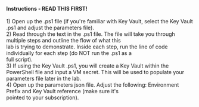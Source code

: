 <b>Instructions - READ THIS FIRST!</b>
<br><br>1) Open up the .ps1 file (if you're familiar with Key Vault, select the Key Vault .ps1 and adjust the parameters file).
<br>2) Read through the text in the .ps1 file. The file will take you through multiple steps and outline the flow of what this
<br>lab is trying to demonstrate. Inside each step, run the line of code individually for each step (do NOT run the .ps1 as a 
<br>full script).
<br>3) If using the Key Vault .ps1, you will create a Key Vault within the PowerShell file and input a VM secret. This will be used to populate your parameters file later in the lab.
<br>4) Open up the parameters json file. Adjust the following: Environment Prefix and Key Vault reference (make sure it's 
<br>pointed to your subscription).
